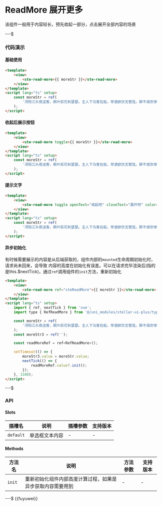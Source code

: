 # ReadMore 展开更多

该组件一般用于内容较长，预先收起一部分，点击展开全部内容的场景

---$

### 代码演示

#### 基础使用

```html
<template>
    <view>
        <ste-read-more>{{ moreStr }}</ste-read-more>
    </view>
</template>
<script lang="ts" setup>
    const moreStr = ref(
        '浔阳江头夜送客，枫叶荻花秋瑟瑟。主人下马客在船，举酒欲饮无管弦。醉不成欢惨将别，别时茫茫江浸月。 忽闻水上琵琶声，主人忘归客不发。寻声暗问弹者谁，琵琶声停欲语迟。移船相近邀相见，添酒回灯重开宴。千呼万唤始出来，犹抱琵琶半遮面。凝绝不通声暂歇。悄无言，唯见江心秋月白。 沉吟放拨插弦中，整顿衣裳起敛容。自言本是京城女，家在虾蟆陵下住。十三学得琵琶成，名属教坊第一部。曲罢曾教善才服，妆成每被秋娘妒。五陵年少争缠头，一曲红绡不知数。钿头银篦击节碎，血色罗裙翻酒污。今年欢笑复明年，秋月春风等闲度。弟走从军阿姨死，暮去朝来颜色故'
    );
</script>
```

#### 收起后展示按钮

```html
<template>
    <view>
        <ste-read-more toggle>{{ moreStr }}</ste-read-more>
    </view>
</template>
<script lang="ts" setup>
    const moreStr = ref(
        '浔阳江头夜送客，枫叶荻花秋瑟瑟。主人下马客在船，举酒欲饮无管弦。醉不成欢惨将别，别时茫茫江浸月。 忽闻水上琵琶声，主人忘归客不发。寻声暗问弹者谁，琵琶声停欲语迟。移船相近邀相见，添酒回灯重开宴。千呼万唤始出来，犹抱琵琶半遮面。凝绝不通声暂歇。悄无言，唯见江心秋月白。 沉吟放拨插弦中，整顿衣裳起敛容。自言本是京城女，家在虾蟆陵下住。十三学得琵琶成，名属教坊第一部。曲罢曾教善才服，妆成每被秋娘妒。五陵年少争缠头，一曲红绡不知数。钿头银篦击节碎，血色罗裙翻酒污。今年欢笑复明年，秋月春风等闲度。弟走从军阿姨死，暮去朝来颜色故'
    );
</script>
```

#### 提示文字

```html
<template>
    <view>
        <ste-read-more toggle openText="收起吧" closeText="展开吧" color="#f1f" fontSize="32">{{ moreStr }}</ste-read-more>
    </view>
</template>
<script lang="ts" setup>
    const moreStr = ref(
        '浔阳江头夜送客，枫叶荻花秋瑟瑟。主人下马客在船，举酒欲饮无管弦。醉不成欢惨将别，别时茫茫江浸月。 忽闻水上琵琶声，主人忘归客不发。寻声暗问弹者谁，琵琶声停欲语迟。移船相近邀相见，添酒回灯重开宴。千呼万唤始出来，犹抱琵琶半遮面。凝绝不通声暂歇。悄无言，唯见江心秋月白。 沉吟放拨插弦中，整顿衣裳起敛容。自言本是京城女，家在虾蟆陵下住。十三学得琵琶成，名属教坊第一部。曲罢曾教善才服，妆成每被秋娘妒。五陵年少争缠头，一曲红绡不知数。钿头银篦击节碎，血色罗裙翻酒污。今年欢笑复明年，秋月春风等闲度。弟走从军阿姨死，暮去朝来颜色故'
    );
</script>
```

#### 异步初始化

有时候需要展示的内容是从后端获取的，组件内部的`mounted`生命周期初始化时，请求尚未回来，会导致 内容的高度在初始化有误差。可以在请求完毕渲染后(指的是this.$nextTick)，通过`ref`调用组件的`init`方法，重新初始化

```html
<template>
    <view>
        <ste-read-more ref="steReadMore">{{ moreStr }}</ste-read-more>
    </view>
</template>
<script lang="ts" setup>
    import { ref, nextTick } from 'vue';
    import type { RefReadMore } from '@/uni_modules/stellar-ui-plus/types/refComponents';

    const moreStr = ref(
        '浔阳江头夜送客，枫叶荻花秋瑟瑟。主人下马客在船，举酒欲饮无管弦。醉不成欢惨将别，别时茫茫江浸月。 忽闻水上琵琶声，主人忘归客不发。寻声暗问弹者谁，琵琶声停欲语迟。移船相近邀相见，添酒回灯重开宴。千呼万唤始出来，犹抱琵琶半遮面。凝绝不通声暂歇。悄无言，唯见江心秋月白。 沉吟放拨插弦中，整顿衣裳起敛容。自言本是京城女，家在虾蟆陵下住。十三学得琵琶成，名属教坊第一部。曲罢曾教善才服，妆成每被秋娘妒。五陵年少争缠头，一曲红绡不知数。钿头银篦击节碎，血色罗裙翻酒污。今年欢笑复明年，秋月春风等闲度。弟走从军阿姨死，暮去朝来颜色故'
    );
    const moreStr3 = ref('');

    const readMoreRef = ref<RefReadMore>();

    setTimeout(() => {
        moreStr3.value = moreStr.value;
        nextTick(() => {
            readMoreRef.value?.init();
        });
    }, 1500);
</script>
```

---$

### API

<!-- props -->

#### Slots

| 插槽名    | 说明           | 插槽参数 | 支持版本 |
| --------- | -------------- | -------- | -------- |
| `default` | 单选框文本内容 | -        | -        |

#### Methods

| 方法名 | 说明                                                       | 方法参数 | 支持版本 |
| ------ | ---------------------------------------------------------- | -------- | -------- |
| `init` | 重新初始化组件内部高度计算过程，如果是异步获取内容需要用到 | -        | -        |

---$
{{fuyuwei}}
